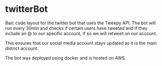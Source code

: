 # twitterBot

Baic code layout for the twitter bot that uses the Tweepy API. The bot will run every 30min and checks if certain users have tweeted
and if they include an @ to our specific account, if so we will retweet on our account. 

This ensures that our social media account stays updated as it is the main district account. 

The bot was deployed using docker and is hosted on AWS.
